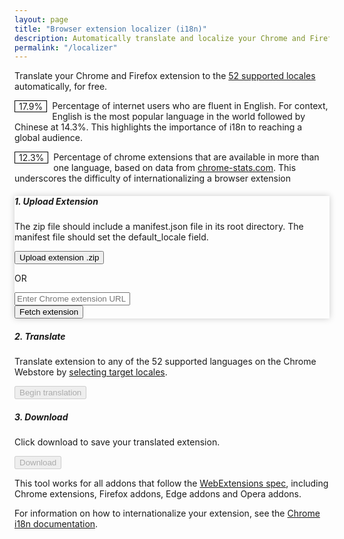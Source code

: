 ```yaml
---
layout: page
title: "Browser extension localizer (i18n)"
description: Automatically translate and localize your Chrome and Firefox extensions to reach a global audience. Increase usage by up to 150% with internationalization (i18n)."
permalink: "/localizer"
---
```


<body>
  <section>
    <p class="mt-5">Translate your Chrome and Firefox extension to the <a href="https://developer.chrome.com/docs/extensions/reference/api/i18n#locales">52 supported locales</a> automatically, for free. </p>
    <p class="mt-4"><span class="drop-cap bg-warning">17.9%</span> Percentage of internet users who are fluent in English. For context, English is the most popular language in the world followed by Chinese at 14.3%. This highlights the importance of i18n to reaching a global audience.</p>
    <p class="mt-4"><span class="drop-cap bg-danger text-white">12.3%</span> Percentage of chrome extensions that are available in more than one language, based on data from <a href="https://chrome-stats.com/extension-stats">chrome-stats.com</a>. This underscores the difficulty of internationalizing a browser extension</p>
  </section>
  <section>
    <div class="card mb-4 mt-5 active" id="uploadCard">
      <div class="card-body">
        <h5 class="card-title">1. Upload Extension</h5>
        <p class="card-text">The zip file should include a manifest.json file in its root directory. The manifest file should set the default_locale field.</p>
        <div class="text-center">
          <input type="file" id="uploadZip" accept=".zip" style="display: none;">
          <button class="btn btn-primary" id="uploadBtn">Upload extension .zip</button>
        </div>
        <p class="text-center mt-2">OR</p>
        <div class="input-group mb-3 mt-3">
          <input type="text" id="extensionUrl" class="form-control" placeholder="Enter Chrome extension URL">
          <div class="input-group-append">
            <button class="btn btn-primary" type="button" id="fetchExtensionBtn">Fetch extension</button>
          </div>
        </div>
        <div id="uploadMessage" class="mt-3"></div>
      </div>
    </div>
    <div class="card mb-4" id="translateCard">
      <div class="card-body">
        <h5 class="card-title">2. Translate</h5>
        <p class="card-text">Translate extension to any of the 52 supported languages on the Chrome Webstore by <a href="#" id="selectLocalesLink">selecting target locales</a>.</p>
        <div id="localesList" class="locale-list bg-light border pl-3 pr-3 ml-n3 mr-n3" style="display: none;">
          <a id="deselectAllBtn" class="mt-2 d-block">Deselect All</a>
          <div class="form-check">
            <input class="form-check-input" type="checkbox" value="ar" id="locale-ar" checked>
            <label class="form-check-label" for="locale-ar">Arabic</label>
          </div>
          <div class="form-check">
            <input class="form-check-input" type="checkbox" value="am" id="locale-am" checked>
            <label class="form-check-label" for="locale-am">Amharic</label>
          </div>
          <div class="form-check">
            <input class="form-check-input" type="checkbox" value="bg" id="locale-bg" checked>
            <label class="form-check-label" for="locale-bg">Bulgarian</label>
          </div>
          <div class="form-check">
            <input class="form-check-input" type="checkbox" value="bn" id="locale-bn" checked>
            <label class="form-check-label" for="locale-bn">Bengali</label>
          </div>
          <div class="form-check">
            <input class="form-check-input" type="checkbox" value="ca" id="locale-ca" checked>
            <label class="form-check-label" for="locale-ca">Catalan</label>
          </div>
          <div class="form-check">
            <input class="form-check-input" type="checkbox" value="cs" id="locale-cs" checked>
            <label class="form-check-label" for="locale-cs">Czech</label>
          </div>
          <div class="form-check">
            <input class="form-check-input" type="checkbox" value="da" id="locale-da" checked>
            <label class="form-check-label" for="locale-da">Danish</label>
          </div>
          <div class="form-check">
            <input class="form-check-input" type="checkbox" value="de" id="locale-de" checked>
            <label class="form-check-label" for="locale-de">German</label>
          </div>
          <div class="form-check">
            <input class="form-check-input" type="checkbox" value="el" id="locale-el" checked>
            <label class="form-check-label" for="locale-el">Greek</label>
          </div>
          <div class="form-check">
            <input class="form-check-input" type="checkbox" value="en" id="locale-en" checked>
            <label class="form-check-label" for="locale-en">English</label>
          </div>
          <div class="form-check">
            <input class="form-check-input" type="checkbox" value="en_AU" id="locale-en_AU" checked>
            <label class="form-check-label" for="locale-en_AU">English (Australia)</label>
          </div>
          <div class="form-check">
            <input class="form-check-input" type="checkbox" value="en_GB" id="locale-en_GB" checked>
            <label class="form-check-label" for="locale-en_GB">English (GB)</label>
          </div>
          <div class="form-check">
            <input class="form-check-input" type="checkbox" value="en_US" id="locale-en_US" checked>
            <label class="form-check-label" for="locale-en_US">English (USA)</label>
          </div>
          <div class="form-check">
            <input class="form-check-input" type="checkbox" value="es" id="locale-es" checked>
            <label class="form-check-label" for="locale-es">Spanish</label>
          </div>
          <div class="form-check">
            <input class="form-check-input" type="checkbox" value="es_419" id="locale-es_419" checked>
            <label class="form-check-label" for="locale-es_419">Spanish (LatAm)</label>
          </div>
          <div class="form-check">
            <input class="form-check-input" type="checkbox" value="et" id="locale-et" checked>
            <label class="form-check-label" for="locale-et">Estonian</label>
          </div>
          <div class="form-check">
            <input class="form-check-input" type="checkbox" value="fa" id="locale-fa" checked>
            <label class="form-check-label" for="locale-fa">Persian</label>
          </div>
          <div class="form-check">
            <input class="form-check-input" type="checkbox" value="fi" id="locale-fi" checked>
            <label class="form-check-label" for="locale-fi">Finnish</label>
          </div>
          <div class="form-check">
            <input class="form-check-input" type="checkbox" value="fil" id="locale-fil" checked>
            <label class="form-check-label" for="locale-fil">Filipino</label>
          </div>
          <div class="form-check">
            <input class="form-check-input" type="checkbox" value="fr" id="locale-fr" checked>
            <label class="form-check-label" for="locale-fr">French</label>
          </div>
          <div class="form-check">
            <input class="form-check-input" type="checkbox" value="gu" id="locale-gu" checked>
            <label class="form-check-label" for="locale-gu">Gujarati</label>
          </div>
          <div class="form-check">
            <input class="form-check-input" type="checkbox" value="he" id="locale-he" checked>
            <label class="form-check-label" for="locale-he">Hebrew</label>
          </div>
          <div class="form-check">
            <input class="form-check-input" type="checkbox" value="hi" id="locale-hi" checked>
            <label class="form-check-label" for="locale-hi">Hindi</label>
          </div>
          <div class="form-check">
            <input class="form-check-input" type="checkbox" value="hr" id="locale-hr" checked>
            <label class="form-check-label" for="locale-hr">Croatian</label>
          </div>
          <div class="form-check">
            <input class="form-check-input" type="checkbox" value="hu" id="locale-hu" checked>
            <label class="form-check-label" for="locale-hu">Hungarian</label>
          </div>
          <div class="form-check">
            <input class="form-check-input" type="checkbox" value="id" id="locale-id" checked>
            <label class="form-check-label" for="locale-id">Indonesian</label>
          </div>
          <div class="form-check">
            <input class="form-check-input" type="checkbox" value="it" id="locale-it" checked>
            <label class="form-check-label" for="locale-it">Italian</label>
          </div>
          <div class="form-check">
            <input class="form-check-input" type="checkbox" value="ja" id="locale-ja" checked>
            <label class="form-check-label" for="locale-ja">Japanese</label>
          </div>
          <div class="form-check">
            <input class="form-check-input" type="checkbox" value="kn" id="locale-kn" checked>
            <label class="form-check-label" for="locale-kn">Kannada</label>
          </div>
          <div class="form-check">
            <input class="form-check-input" type="checkbox" value="ko" id="locale-ko" checked>
            <label class="form-check-label" for="locale-ko">Korean</label>
          </div>
          <div class="form-check">
            <input class="form-check-input" type="checkbox" value="lt" id="locale-lt" checked>
            <label class="form-check-label" for="locale-lt">Lithuanian</label>
          </div>
          <div class="form-check">
            <input class="form-check-input" type="checkbox" value="lv" id="locale-lv" checked>
            <label class="form-check-label" for="locale-lv">Latvian</label>
          </div>
          <div class="form-check">
            <input class="form-check-input" type="checkbox" value="ml" id="locale-ml" checked>
            <label class="form-check-label" for="locale-ml">Malayalam</label>
          </div>
          <div class="form-check">
            <input class="form-check-input" type="checkbox" value="mr" id="locale-mr" checked>
            <label class="form-check-label" for="locale-mr">Marathi</label>
          </div>
          <div class="form-check">
            <input class="form-check-input" type="checkbox" value="ms" id="locale-ms" checked>
            <label class="form-check-label" for="locale-ms">Malay</label>
          </div>
          <div class="form-check">
            <input class="form-check-input" type="checkbox" value="nl" id="locale-nl" checked>
            <label class="form-check-label" for="locale-nl">Dutch</label>
          </div>
          <div class="form-check">
            <input class="form-check-input" type="checkbox" value="no" id="locale-no" checked>
            <label class="form-check-label" for="locale-no">Norwegian</label>
          </div>
          <div class="form-check">
            <input class="form-check-input" type="checkbox" value="pl" id="locale-pl" checked>
            <label class="form-check-label" for="locale-pl">Polish</label>
          </div>
          <div class="form-check">
            <input class="form-check-input" type="checkbox" value="pt_BR" id="locale-pt_BR" checked>
            <label class="form-check-label" for="locale-pt_BR">Portuguese (Brazil)</label>
          </div>
          <div class="form-check">
            <input class="form-check-input" type="checkbox" value="pt_PT" id="locale-pt_PT" checked>
            <label class="form-check-label" for="locale-pt_PT">Portuguese (Portugal)</label>
          </div>
          <div class="form-check">
            <input class="form-check-input" type="checkbox" value="ro" id="locale-ro" checked>
            <label class="form-check-label" for="locale-ro">Romanian</label>
          </div>
          <div class="form-check">
            <input class="form-check-input" type="checkbox" value="ru" id="locale-ru" checked>
            <label class="form-check-label" for="locale-ru">Russian</label>
          </div>
          <div class="form-check">
            <input class="form-check-input" type="checkbox" value="sk" id="locale-sk" checked>
            <label class="form-check-label" for="locale-sk">Slovak</label>
          </div>
          <div class="form-check">
            <input class="form-check-input" type="checkbox" value="sl" id="locale-sl" checked>
            <label class="form-check-label" for="locale-sl">Slovenian</label>
          </div>
          <div class="form-check">
            <input class="form-check-input" type="checkbox" value="sr" id="locale-sr" checked>
            <label class="form-check-label" for="locale-sr">Serbian</label>
          </div>
          <div class="form-check">
            <input class="form-check-input" type="checkbox" value="sv" id="locale-sv" checked>
            <label class="form-check-label" for="locale-sv">Swedish</label>
          </div>
          <div class="form-check">
            <input class="form-check-input" type="checkbox" value="sw" id="locale-sw" checked>
            <label class="form-check-label" for="locale-sw">Swahili</label>
          </div>
          <div class="form-check">
            <input class="form-check-input" type="checkbox" value="ta" id="locale-ta" checked>
            <label class="form-check-label" for="locale-ta">Tamil</label>
          </div>
          <div class="form-check">
            <input class="form-check-input" type="checkbox" value="te" id="locale-te" checked>
            <label class="form-check-label" for="locale-te">Telugu</label>
          </div>
          <div class="form-check">
            <input class="form-check-input" type="checkbox" value="th" id="locale-th" checked>
            <label class="form-check-label" for="locale-th">Thai</label>
          </div>
          <div class="form-check">
            <input class="form-check-input" type="checkbox" value="tr" id="locale-tr" checked>
            <label class="form-check-label" for="locale-tr">Turkish</label>
          </div>
          <div class="form-check">
            <input class="form-check-input" type="checkbox" value="uk" id="locale-uk" checked>
            <label class="form-check-label" for="locale-uk">Ukrainian</label>
          </div>
          <div class="form-check">
            <input class="form-check-input" type="checkbox" value="vi" id="locale-vi" checked>
            <label class="form-check-label" for="locale-vi">Vietnamese</label>
          </div>
          <div class="form-check">
            <input class="form-check-input" type="checkbox" value="zh_CN" id="locale-zh_CN" checked>
            <label class="form-check-label" for="locale-zh_CN">Chinese (China)</label>
          </div>
          <div class="form-check">
            <input class="form-check-input" type="checkbox" value="zh_TW" id="locale-zh_TW" checked>
            <label class="form-check-label" for="locale-zh_TW">Chinese (Taiwan)</label>
          </div>
        </div>
        <p id="defaultLocale" class="mt-2"></p>
        <p id="selectedLocales" class="mt-2"></p>
        <div id="localeNotice" class="alert alert-warning mt-2" style="display: none;"></div>
        <div class="text-center">
          <button id="translateBtn" class="btn btn-primary" disabled>Begin translation</button>
        </div>
        <div class="progress mt-3" style="display: none;">
          <div id="translationProgress" class="progress-bar" role="progressbar" style="width: 0%; height: 100%" aria-valuenow="0" aria-valuemin="0" aria-valuemax="100"></div>
        </div>
        <div id="translateMessage" class="mt-3"></div>
      </div>
    </div>
    <div class="card mb-4" id="downloadCard">
      <div class="card-body">
        <h5 class="card-title">3. Download</h5>
        <p class="card-text">Click download to save your translated extension.</p>
        <div class="text-center">
          <button id="downloadBtn" class="btn btn-primary" disabled>Download</button>
        </div>
        <div id="downloadMessage" class="mt-3"></div>
      </div>
    </div>
  </section>
  <section>
    <p class="mt-4 mb-4">This tool works for all addons that follow the <a href="https://developer.mozilla.org/en-US/docs/Mozilla/Add-ons/WebExtensions">WebExtensions spec</a>, including Chrome extensions, Firefox addons, Edge addons and Opera addons.</p>
    <p class="mt-4 mb-4">For information on how to internationalize your extension, see the <a href="https://developer.chrome.com/docs/extensions/reference/api/i18n">Chrome i18n documentation</a>.</p>
  </section>
  <style>
    .drop-cap {
      float: left;
      margin-right: 0.5rem;
      line-height: 0.8;
      border: 1px solid black;
      padding: 3px 6px;
    }
    .card.active {
      box-shadow: 0 0 10px rgba(0, 0, 0, 0.2);
      border-color: #007bff;
    }
    .locale-list {
      max-height: 200px;
      overflow-y: auto;
    }
    .locale-list .form-check {
      width: 33.33%;
      float: left;
    }
  </style>
  <script src="https://cdnjs.cloudflare.com/ajax/libs/jquery/3.5.1/jquery.min.js"></script>
  <script src="https://cdnjs.cloudflare.com/ajax/libs/popper.js/1.16.0/umd/popper.min.js"></script>
  <script src="https://stackpath.bootstrapcdn.com/bootstrap/4.5.2/js/bootstrap.min.js"></script>
  <script src="https://cdnjs.cloudflare.com/ajax/libs/jszip/3.7.1/jszip.min.js"></script>

  <script defer>
    const targetLocales = [
  "ar",
  "am",
  "bg",
  "bn",
  "ca",
  "cs",
  "da",
  "de",
  "el",
  "en",
  "es",
  "et",
  "fa",
  "fi",
  "fr",
  "gu",
  "he",
  "hi",
  "hr",
  "hu",
  "id",
  "it",
  "ja",
  "kn",
  "ko",
  "lt",
  "lv",
  "ml",
  "mr",
  "ms",
  "ml",
  "no",
  "pl",
  "pt",
  "ro",
  "ru",
  "sk",
  "sl",
  "sr",
  "sv",
  "sw",
  "ta",
  "te",
  "th",
  "tr",
  "uk",
  "vi",
  "zh-CN",
  "zh-TW",
];


const defaultLocales = ["en", "es", "zh_CN", "hi", "ar"];

const x1 = "QUl6YVN5QktjRTNkNjVXVU";
const x2 = "Z6VDJFTTlQSnJrZUtINFZDcThzelBn";

document.addEventListener("DOMContentLoaded", async function () {
  var uploadedZip = null;
  var defaultLocale = "";

  // Function to handle the click event of the upload button
  function handleUploadButtonClick() {
    document.getElementById("uploadZip").click();
    gtag("event", "click", {
      event_category: "Upload",
      event_label: "Upload Button",
    });
  }

  // Function to handle the change event of the file input
  function handleFileInputChange(e) {
    var file = e.target.files[0];
    if (file && file.type === "application/zip") {
      uploadedZip = file;
      extractManifestFromZip(file);
      gtag("event", "upload", {
        event_category: "Upload",
        event_label: "Zip File",
      });
    } else {
      resetUploadedZip();
      displayUploadError("Invalid file type. Please upload a valid zip file.");
      gtag("event", "error", {
        event_category: "Upload",
        event_label: "Invalid File Type",
      });
    }
  }

  // Function to extract the manifest.json file from the zip
  function extractManifestFromZip(file) {
    console.log("extracting manifest file");
    JSZip.loadAsync(file)
      .then(function (zip) {
        if (zip.files["manifest.json"]) {
          zip
            .file("manifest.json")
            .async("string")
            .then(function (content) {
              var manifest = JSON.parse(content);
              defaultLocale = manifest.default_locale || "en";
              gtag("event", "extract", {
                event_category: "Manifest",
                event_label: "Success",
              });
              if (zip.files["_locales/"]) {
                updateDefaultLocale(defaultLocale);
                enableTranslateButton();
                displayUploadSuccess("Extension uploaded successfully!");
                setActiveCard("translateCard");
              } else {
                displayUploadError(
                  'Missing "_locales" directory in the zip file.'
                );
                gtag("event", "error", {
                  event_category: "Manifest",
                  event_label: "Missing Locales Directory",
                });
              }
            });
        } else {
          displayUploadError('Missing "manifest.json" file in the zip file.');
          gtag("event", "error", {
            event_category: "Manifest",
            event_label: "Missing Manifest File",
          });
        }
      })
      .catch(function (error) {
        displayUploadError("Error extracting manifest file: " + error.message);
        gtag("event", "error", {
          event_category: "Manifest",
          event_label: "Extraction Error",
        });
      });
  }

  // Function to reset the uploaded zip and related UI elements
  function resetUploadedZip() {
    uploadedZip = null;
    updateDefaultLocale("");
    disableTranslateButton();
    disableDownloadButton();
    setActiveCard("uploadCard");
  }

  // Function to update the default locale UI element
  function updateDefaultLocale(locale) {
    document.getElementById("defaultLocale").textContent =
      "Detected Default Locale: " + locale;
  }

  // Function to enable the translate button
  function enableTranslateButton() {
    document.getElementById("translateBtn").disabled = false;
  }

  // Function to disable the translate button
  function disableTranslateButton() {
    document.getElementById("translateBtn").disabled = true;
  }

  // Function to disable the download button
  function disableDownloadButton() {
    document.getElementById("downloadBtn").disabled = true;
  }

  // Function to handle the click event of the select locales link
  function handleSelectLocalesLinkClick(event) {
    event.preventDefault();
    var localesList = document.getElementById("localesList");
    if (localesList.style.display === "none") {
      localesList.style.display = "block";
    } else {
      localesList.style.display = "none";
    }
  }

  // Uncheck all checkboxes
  function handleDeselectAllLocalsClick(event) {
    var checkboxes = document.querySelectorAll(
      '#localesList input[type="checkbox"]'
    );
    checkboxes.forEach(function (checkbox) {
      checkbox.checked = false;
    });
  }

  // Function to get selected locales
  function getSelectedLocales() {
    var selectedLocales = [];
    var checkboxes = document.querySelectorAll(
      '#localesList input[type="checkbox"]'
    );
    checkboxes.forEach(function (checkbox) {
      if (checkbox.checked) {
        selectedLocales.push(checkbox.value);
      }
    });
    return selectedLocales;
  }

  // Function to update translation progress
  function updateTranslationProgress(current, total) {
    var progressBar = document.getElementById("translationProgress");
    var progressPercentage = Math.round((current / total) * 100);
    progressBar.style.width = progressPercentage + "%";
    progressBar.setAttribute("aria-valuenow", progressPercentage);
    progressBar.innerHTML = `${progressPercentage}%`;

    // Show the progress bar and translation status when translation begins
    document.querySelector(".progress").style.display = "block";
  }

  // Function to handle the click event of the translate button
  function handleTranslateButtonClick() {
    if (uploadedZip) {
      // Hide the progress bar before starting a new translation
      document.querySelector(".progress").style.display = "none";
      translateExtension(uploadedZip);
    }
  }

  // Function to translate the extension using the Google Translate API
  function translateExtension(zip) {
    JSZip.loadAsync(zip).then(function (zip) {
      zip
        .file("_locales/" + defaultLocale + "/messages.json")
        .async("string")
        .then(function (content) {
          var messages = JSON.parse(content);
          var apiKey = atob(x1 + x2);
          console.log("api key:", apiKey);

          var selectedLocales = getSelectedLocales();
          var translatedCount = 0;
          var translatePromises = selectedLocales.map(function (locale) {
            var translationPromises = Object.keys(messages).map(function (key) {
              var message = messages[key].message;
              var url =
                "https://translation.googleapis.com/language/translate/v2?key=" +
                apiKey;
              url += "&q=" + encodeURIComponent(message);
              url += "&target=" + locale;
              return fetch(url)
                .then(function (response) {
                  return response.json();
                })
                .then(function (data) {
                  return {
                    key: key,
                    message: data.data.translations[0].translatedText,
                  };
                });
            });

            return Promise.all(translationPromises).then(function (
              translatedMessages
            ) {
              var translatedContent = {};
              translatedMessages.forEach(function (translatedMessage) {
                translatedContent[translatedMessage.key] = {
                  message: translatedMessage.message,
                };
              });
              zip.file(
                "_locales/" + locale + "/messages.json",
                JSON.stringify(translatedContent, null, 2)
              );
              updateTranslationProgress(
                ++translatedCount,
                selectedLocales.length
              );
            });
          });

          Promise.all(translatePromises)
            .then(function () {
              enableDownloadButton();
              displayTranslateSuccess("Extension translated successfully!");
              setActiveCard("downloadCard");
            })
            .catch(function (error) {
              displayTranslateError(
                "Error translating extension: " + error.message
              );
            });
        });
    });
  }

  // Function to enable the download button
  function enableDownloadButton() {
    document.getElementById("downloadBtn").disabled = false;
  }

  // Function to handle the click event of the download button
  function handleDownloadButtonClick() {
    if (uploadedZip) {
      downloadTranslatedExtension(uploadedZip);
    }
  }

  // Function to download the translated extension
  function downloadTranslatedExtension(zip) {
    JSZip.loadAsync(zip).then(function (zip) {
      zip.generateAsync({ type: "blob" }).then(function (content) {
        var link = document.createElement("a");
        link.href = URL.createObjectURL(content);
        link.download = "translated_extension.zip";
        link.click();
        displayDownloadSuccess("Extension downloaded successfully!");
      });
    });
  }

  // Function to handle the click event of the fetch extension button
  function handleFetchExtensionButtonClick() {
    var extensionUrl = document.getElementById("extensionUrl").value;
    var extensionIdPattern =
      /^https?:\/\/chromewebstore.google.com\/detail(?:\/[^\/]+)?\/([a-z]{32})(?=[\/#?]|$)/;
    var match = extensionUrl.match(extensionIdPattern);
    if (match && match[1]) {
      var extensionId = match[1];
      fetchExtensionFromWebStore(extensionId);
      gtag("event", "click", {
        event_category: "Fetch Extension",
        event_label: "Fetch Button",
      });
    } else {
      displayUploadError("Invalid Chrome extension URL.");
      gtag("event", "error", {
        event_category: "Fetch Extension",
        event_label: "Invalid URL",
      });
    }
  }

  // Function to fetch extension from Chrome Web Store
  function fetchExtensionFromWebStore(extensionId) {
    let url = `https://us-central1-xtension-project.cloudfunctions.net/getExtensionUpdateUrl/?extensionId=${extensionId}`
    fetch(url, {method: "GET"}).then(async (response) => {
      if(!response.ok) {
        throw new Error(
            "Failed to fetch extension from Chrome Web Store. status: ",
            response.status,
            response
          );
      }

      const data = await response.json();
      const blob = extractZipFromCRX(new Uint8Array(data.data.data));
      uploadedZip = new File([blob], "extension.zip", {
          type: "application/zip",
        });
        extractManifestFromZip(uploadedZip);
        gtag("event", "fetch", {
          event_category: "Fetch Extension",
          event_label: "Success",
        });
    }).catch(function (error) {
        displayUploadError("Error fetching extension: " + error.message);
        gtag("event", "error", {
          event_category: "Fetch Extension",
          event_label: "Fetch Error",
        });
      });
  }
      
  function extractZipFromCRX(crxData) {
    const zipStartOffset =
      12 +
      (crxData[8] +
        (crxData[9] << 8) +
        (crxData[10] << 16) +
        ((crxData[11] << 24) >>> 0));
    return crxData.slice(zipStartOffset);
  }

  // Function to display upload error message
  function displayUploadError(message) {
    document.getElementById("uploadMessage").innerHTML =
      '<div class="alert alert-danger">' + message + "</div>";
  }

  // Function to display upload success message
  function displayUploadSuccess(message) {
    document.getElementById("uploadMessage").innerHTML =
      '<div class="alert alert-success">' + message + "</div>";
  }

  // Function to display translate error message
  function displayTranslateError(message) {
    document.getElementById("translateMessage").innerHTML =
      '<div class="alert alert-danger">' + message + "</div>";
  }

  // Function to display translate success message
  function displayTranslateSuccess(message) {
    document.getElementById("translateMessage").innerHTML =
      '<div class="alert alert-success">' + message + "</div>";
  }

  // Function to display download success message
  function displayDownloadSuccess(message) {
    document.getElementById("downloadMessage").innerHTML =
      '<div class="alert alert-success">' + message + "</div>";
  }

  // Function to set the active card
  function setActiveCard(cardId) {
    var cards = document.querySelectorAll(".card");
    cards.forEach(function (card) {
      card.classList.remove("active");
    });
    document.getElementById(cardId).classList.add("active");
  }

  // Function to handle the change event of the locale checkboxes
  function handleLocaleCheckboxChange() {
    var selectedLocales = getSelectedLocales();
    if (selectedLocales.length > 5) {
      this.checked = false;
      displayLocaleNotice(getSelectedLocales());
    } else {
      hideLocaleNotice();
      updateSelectedLocales(selectedLocales);
    }
  }

  // Function to display the locale notice
  function displayLocaleNotice(selectedLocales) {
    var localeNotice = document.getElementById("localeNotice");
    localeNotice.innerHTML =
      "You can only select up to 5 locales at a time (for now due to resource constraints). Selected: " +
      selectedLocales.join(", ");
    localeNotice.style.display = "block";
  }

  // Function to hide the locale notice
  function hideLocaleNotice() {
    document.getElementById("localeNotice").style.display = "none";
  }

  // Function to update the selected locales display
  function updateSelectedLocales(selectedLocales) {
    document.getElementById("selectedLocales").textContent =
      "Target Locales: " + selectedLocales.join(", ");
  }

  // Function to set the default locales checked
  function setDefaultLocalesChecked() {
    var checkboxes = document.querySelectorAll(
      '#localesList input[type="checkbox"]'
    );
    checkboxes.forEach(function (checkbox) {
      checkbox.checked = defaultLocales.includes(checkbox.value);
    });
    updateSelectedLocales(getSelectedLocales());
  }

  document
    .querySelectorAll('#localesList input[type="checkbox"]')
    .forEach(function (checkbox) {
      checkbox.addEventListener("change", handleLocaleCheckboxChange);
    });

  // Set the default locales checked on page load
  setDefaultLocalesChecked();

  // Event listeners
  document
    .getElementById("uploadBtn")
    .addEventListener("click", handleUploadButtonClick);
  document
    .getElementById("uploadZip")
    .addEventListener("change", handleFileInputChange);
  document
    .getElementById("fetchExtensionBtn")
    .addEventListener("click", handleFetchExtensionButtonClick);
  document
    .getElementById("selectLocalesLink")
    .addEventListener("click", handleSelectLocalesLinkClick);
  // Function to handle the click event of the deselect all button
  document
    .getElementById("deselectAllBtn")
    .addEventListener("click", handleDeselectAllLocalsClick);
  document
    .getElementById("translateBtn")
    .addEventListener("click", handleTranslateButtonClick);
  document
    .getElementById("downloadBtn")
    .addEventListener("click", handleDownloadButtonClick);
});

  </script>
</body>
